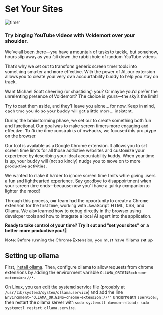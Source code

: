 # Set Your Sites

![timer](https://github.com/user-attachments/assets/e33fae9c-fead-4df0-92bd-f7fc3d51dabc)

### Try binging YouTube videos with Voldemort over your shoulder.

We’ve all been there—you have a mountain of tasks to tackle, but somehow, hours slip away as you fall down the rabbit hole of random YouTube videos.

That’s why we set out to transform generic screen timer tools into something smarter and more effective. With the power of AI, our extension allows you to create your very own accountability buddy to help you stay on track.

Want Michael Scott cheering (or chastising) you? Or maybe you’d prefer the unrelenting presence of Voldemort? The choice is yours—the sky’s the limit!

Try to cast them aside, and they’ll leave you alone… for now. Keep in mind, each time you do so your buddy will get a little more… insistent.

During the brainstorming phase, we set out to create something both fun and functional. Our goal was to make screen timers more engaging and effective. To fit the time constraints of nwHacks, we focused this prototype on the browser.

Our tool is available as a Google Chrome extension. It allows you to set screen time limits for all those addictive websites and customize your experience by describing your ideal accountability buddy. When your time is up, your buddy will (not so kindly) nudge you to move on to more productive activities.

We wanted to make it harder to ignore screen time limits while giving users a fun and lighthearted experience. Say goodbye to disappointment when your screen time ends—because now you’ll have a quirky companion to lighten the mood!

Through this process, our team had the opportunity to create a Chrome extension for the first time, working with JavaScript, HTML, CSS, and Ollama. We also learned how to debug directly in the browser using developer tools and how to integrate a local AI agent into the application.

**Ready to take control of your time? Try it out and "set your sites" on a better, more productive you!🤩**

Note: Before running the Chrome Extension, you must have Ollama set up

## Setting up ollama

First, [install ollama](https://ollama.com/download). Then, configure ollama to allow requests from chrome extensions by adding the environment variable `OLLAMA_ORIGINS=chrome-extension://*`.

On Linux, you can edit the systemd service file (probably at `/usr/lib/systemd/system/ollama.service`) and add the line `Environment="OLLAMA_ORIGINS=chrome-extension://*"` underneath `[Service]`, then restart the ollama server with `sudo systemctl daemon-reload; sudo systemctl restart ollama.service`.
